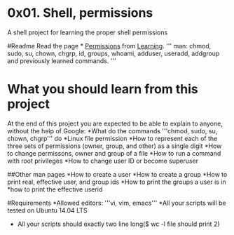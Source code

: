 # 0x01. Shell, permissions

A shell project for learning the proper shell permissions

#Readme
Read the page * [Permissions](http://linuxcommand.org/lc3_lts0090.php) from [Learning](http://linuxcommand.org/lc3_learning_the_shell.php).
'''
man: chmod, sudo, su, chown, chgrp, id, groups, whoami, adduser, useradd, addgroup and previously learned commands.
'''

# What you should learn from this project

At the end of this project you are expected to be able to explain to anyone, without the help of Google:
*What do the commands '''chmod, sudo, su, chown, chgrp''' do
*Linux file permission
*How to represent each of the three sets of permissions (owner, group, and other) as a single digit
*How to change permissons, owner and group of a file
*How to run a command with root privileges
*How to change user ID or become superuser

##Other man pages
*How to create a user
*How to create a group
*How to print real, effective user, and group ids
*How to print the groups a user is in
*how to print the effective userid

#Requirements
*Allowed editors: '''vi, vim, emacs'''
*All your scripts will be tested on Ubuntu 14.04 LTS
* All your scripts should exactly two line long($ wc -l file should print 2)